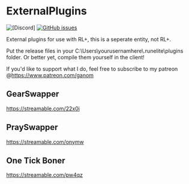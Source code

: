 # ExternalPlugins
![[Discord]](https://discordapp.com/api/guilds/597985733403475982/widget.png?style=shield)
[![GitHub issues](https://img.shields.io/github/issues/Ganom/ExternalPlugins.svg)](https://github.com/Ganom/ExternalPlugins/issues)

External plugins for use with RL+, this is a seperate entity, not RL+.

Put the release files in your C:\Users\yourusernamhere\\.runelite\plugins folder.
Or better yet, compile them yourself in the client!

If you'd like to support what I do, feel free to subscribe to my patreon @https://www.patreon.com/ganom

## GearSwapper
https://streamable.com/22x0i

## PraySwapper
https://streamable.com/onymw

## One Tick Boner
https://streamable.com/pw4qz
